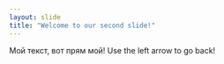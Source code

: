 ```yaml
---
layout: slide
title: "Welcome to our second slide!"
---
```

Мой текст, вот прям мой!
Use the left arrow to go back!
